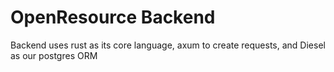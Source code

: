 # OpenResource Backend

Backend uses rust as its core language, axum to create requests, and Diesel as our postgres ORM
